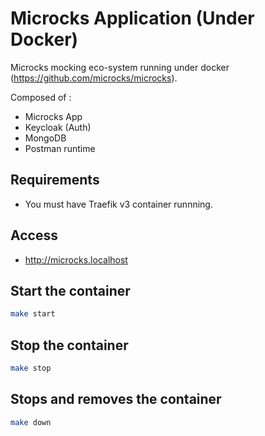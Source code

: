 # Microcks Application (Under Docker)

Microcks mocking eco-system running under docker (https://github.com/microcks/microcks).

Composed of : 
- Microcks App
- Keycloak (Auth)
- MongoDB
- Postman runtime

## Requirements

- You must have Traefik v3 container runnning. 

## Access
- http://microcks.localhost

## Start the container

```bash
make start
```

## Stop the container

```bash
make stop
```

## Stops and removes the container

```bash
make down
```